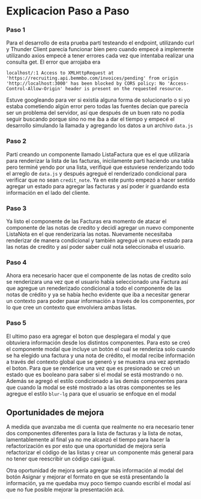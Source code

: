 # Explicacion Paso a Paso

### Paso 1

Para el desarrollo de esta prueba partí testeando el endpoint, utilizando curl y Thunder Client parecía funcionar bien pero cuando empecé a implemente utilizando axios empecé a tener errores cada vez que intentaba realizar una consulta get. El error que arrojaba era

`localhost/:1 Access to XMLHttpRequest at 'https://recruiting.api.bemmbo.com/invoices/pending' from origin 'http://localhost:3000' has been blocked by CORS policy: No 'Access-Control-Allow-Origin' header is present on the requested resource.`

Estuve googleando para ver si existía alguna forma de solucionarlo o si yo estaba cometiendo algún error pero todas las fuentes decían que parecía ser un problema del servidor, así que después de un buen rato no podía seguir buscando porque sino no me iba a dar el tiempo y empecé el desarrollo simulando la llamada y agregando los datos a un archivo `data.js`

### Paso 2

Partí creando un componente llamado ListaFactura que es el que utilizaría para renderizar la lista de las facturas, inicilamente parti haciendo una tabla pero terminé yendo por una lista, verifiqué que estuviese renderizando todo el arreglo de `data.js` y después agregué el renderizado condicional para verificar que no sean `credit_note`. Ya en este punto empezó a hacer sentido agregar un estado para agregar las facturas y así poder ir guardando esta información en el lado del cliente.

### Paso 3

Ya listo el componente de las Facturas era momento de atacar el componente de las notas de credito y decidí agregar un nuevo componente ListaNota en el que renderizaría las notas. Nuevamente necesitaba renderizar de manera condicional y también agregué un nuevo estado para las notas de credito y así poder saber cuál nota seleccionaba el usuario. 

### Paso 4

Ahora era necesario hacer que el componente de las notas de credito solo se renderizara una vez que el usuario había seleccionado una Factura así que agregue un renederizado condicional a todo el componente de las notas de crédito y ya se había hecho evidente que iba a necesitar generar un contexto para poder pasar información a través de los componentes, por lo que cree un contexto que envolviera ambas listas.

### Paso 5

El ultimo paso era agregar el boton que desplegara el modal y que obtuviera información desde los distintos componentes. Para esto se creó el componente modal que incluye un botón el cual se renderiza solo cuando se ha elegido una factura y una nota de crédito, el modal recibe información a través del contexto global que se generó y se muestra una vez apretado el boton. Para que se renderice una vez que es presionado se creó un estado que es booleano para saber si el modal se está mostrando o no. Además se agregó el estilo condicionado a las demás componentes para que cuando la modal se esté mostrado a las otras componentes se les agregue el estilo `blur-lg` para que el usuario se enfoque en el modal

## Oportunidades de mejora

A medida que avanzaba me di cuenta que realmente no era necesario tener dos componentes diferentes para la lista de facturas y la lista de notas, lamentablemente al final ya no me alcanzó el tiempo para hacer la refactorización es por esto que una oportunidad de mejora sería refactorizar el código de las listas y crear un componente más general para no tener que reescribir un código casi igual.

Otra oportunidad de mejora sería agregar más información al modal del botón Asignar y mejorar el formato en que se está presentando la información, ya me quedaba muy poco tiempo cuando escribí el modal así que no fue posible mejorar la presentación acá.
